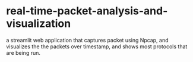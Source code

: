 # real-time-packet-analysis-and-visualization
a streamlit web application that captures packet using Npcap, and visualizes the the packets over timestamp, and shows most protocols that are being run. 

